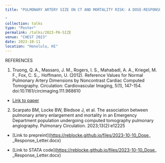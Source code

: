 ```yaml
---
title: "PULMONARY ARTERY SIZE ON CT AND MORTALITY RISK: A DOSE-RESPONSE ANALYSIS. Brian locke, MD1,2, Brittany Scarpato, MD MSCI1,2, Joseph Bledsoe, MD2, Daniel Knox, MD1,2, Karen Conner, MD2, Meghan M. Cirulis MD MSCI1,2, C. Gregory Elliott, MD2, Mark W. Dodson MD, PhD2. 1 University of Utah Pulmonary and Critical Care, SLC, UT, USA, 2 Intermountain Healthcare, Murray, UT, USA
 
"
collection: talks
type: "Poster"
permalink: /talks/2023-PA-SIZE
venue: "CHEST 2023"
date: 2023-10-11
location: "Honolulu, HI"
---
```

REFERENCES 
1. Truong, Q. A., Massaro, J. M., Rogers, I. S., Mahabadi, A. A., Kriegel, M. F., Fox, C. S.,. Hoffmann, U. (2012). Reference Values for Normal Pulmonary Artery Dimensions by Noncontrast Cardiac Computed Tomography. Circulation: Cardiovascular Imaging, 5(1), 147-154. doi:10.1161/circimaging.111.968610
*	[Link to paper](TBD)

2. Scarpato BM, Locke BW, Bledsoe J, et al. The association between pulmonary artery enlargement and mortality in an Emergency Department population undergoing computed tomography pulmonary angiography. Pulmonary Circulation. 2023;13(2):e12225

*	[Link to prepreint](https://reblocke.github.io/files/2023-10-10_Dose_ _Response_Letter.docx)

*	[Link to STATA code](https://reblocke.github.io/files/2023-10-10_Dose_ _Response_Letter.docx)
